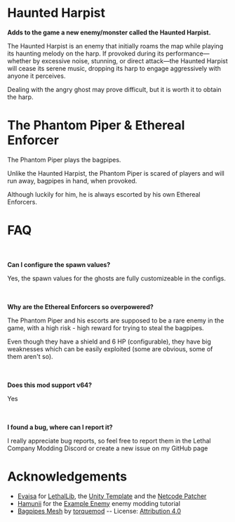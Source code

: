 # Haunted Harpist
**Adds to the game a new enemy/monster called the Haunted Harpist.**
<p>The Haunted Harpist is an enemy that initially roams the map while playing its haunting melody on the harp. If provoked during its performance—whether by excessive noise, stunning, or direct attack—the Haunted Harpist will cease its serene music, dropping its harp to engage aggressively with anyone it perceives.</p>

<p>Dealing with the angry ghost may prove difficult, but it is worth it to obtain the harp.</p>

# The Phantom Piper & Ethereal Enforcer
The Phantom Piper plays the bagpipes.

Unlike the Haunted Harpist, the Phantom Piper is scared of players and will run away, bagpipes in hand, when provoked.

Although luckily for him, he is always escorted by his own Ethereal Enforcers.

# FAQ

<br></br>
**Can I configure the spawn values?**

Yes, the spawn values for the ghosts are fully customizeable in the configs.

<br></br>
**Why are the Ethereal Enforcers so overpowered?**

The Phantom Piper and his escorts are supposed to be a rare enemy in the game, with a high risk - high reward for trying to steal the bagpipes.

Even though they have a shield and 6 HP (configurable), they have big weaknesses which can be easily exploited (some are obvious, some of them aren't so).

<br></br>
**Does this mod support v64?**

Yes

<br></br>
**I found a bug, where can I report it?**

I really appreciate bug reports, so feel free to report them in the Lethal Company Modding Discord or create a new issue on my GitHub page

# Acknowledgements

- [Evaisa](https://github.com/EvaisaDev) for [LethalLib](https://github.com/EvaisaDev/LethalLib), the [Unity Template](https://github.com/EvaisaDev/LethalCompanyUnityTemplate) and the [Netcode Patcher](https://github.com/EvaisaDev/UnityNetcodePatcher)
- [Hamunii](https://github.com/Hamunii) for the [Example Enemy](https://lethal.wiki/dev/apis/lethallib/custom-enemies/overview) enemy modding tutorial
- [Bagpipes Mesh](https://sketchfab.com/3d-models/bagpipes-mesh-free-to-download-48214a76a8694f64be9fe75225a51a57) by [torquemod](https://sketchfab.com/torquemod) -- License: [Attribution 4.0](https://creativecommons.org/licenses/by/4.0/)